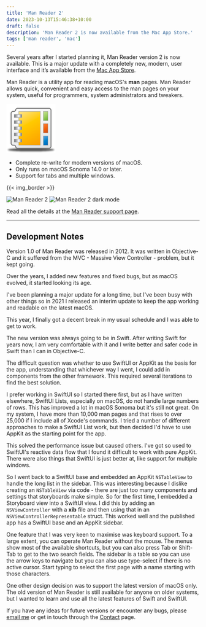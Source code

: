 ```yaml
---
title: 'Man Reader 2'
date: 2023-10-13T15:46:38+10:00
draft: false
description: 'Man Reader 2 is now available from the Mac App Store.'
tags: ['man reader', 'mac']
---
```


Several years after I started planning it, Man Reader version 2 is now available.
This is a major update with a completely new, modern, user interface and it’s available from the [Mac App Store][3].

Man Reader is a utility app for reading macOS's **man** pages. Man Reader allows
quick, convenient and easy access to the man pages on your system, useful for
programmers, system administrators and tweakers.

<!--more-->

[![Buy Man Reader from the Mac App Store][i3]][3]

- Complete re-write for modern versions of macOS.
- Only runs on macOS Sonoma 14.0 or later.
- Support for tabs and multiple windows.

{{< img_border >}}

![Man Reader 2][i1]
![Man Reader 2 dark mode][i2]

Read all the details at the [Man Reader support page][2].

---

## Development Notes

Version 1.0 of Man Reader was released in 2012. It was written in Objective-C
and it suffered from the MVC - Massive View Controller - problem, but it kept going.

Over the years, I added new features and fixed bugs, but as macOS evolved, it started looking its age.

I've been planning a major update for a long time, but I've been busy with other things so in 2021
I released an interim update to keep the app working and readable on the latest macOS.

This year, I finally got a decent break in my usual schedule and I was able to get to work.

The new version was always going to be in Swift. After writing Swift for years now, I am
very comfortable with it and I write better and safer code in Swift than I can in Objective-C.

The difficult question was whether to use SwiftUI or AppKit as the basis for the app, understanding that
whichever way I went, I could add in components from the other framework. This required
several iterations to find the best solution.

I prefer working in SwiftUI so I started there first, but as I have written elsewhere,
SwiftUI Lists, especially on macOS, do not handle large numbers of rows. This has improved a lot
in macOS Sonoma but it's still not great. On my system, I have
more than 10,000 man pages and that rises to over 25,000 if I include all of Xcode's commands.
I tried a number of different approaches to make a SwiftUI List work, but then decided I'd have to use
AppKit as the starting point for the app.

This solved the performance issue but caused others. I've got so used to SwiftUI's reactive
data flow that I found it difficult to work with pure AppKit. There were also things that SwiftUI is
just better at, like support for multiple windows.

So I went back to a SwiftUI base and embedded an AppKit `NSTableView` to handle the long list in the sidebar.
This was interesting because I dislike creating an `NSTableView` via code - there are just too many components
and settings that storyboards make simple. So for the first time, I embedded a Storyboard view into a SwiftUI
view. I did this by adding an `NSViewController` with a **xib** file and then using that in an
`NSViewControllerRepresentable` struct. This worked well and the published app has a SwiftUI base and an AppKit sidebar.

One feature that I was very keen to maximise was keyboard support. To a large extent, you can operate
Man Reader without the mouse. The menus show most of the available shortcuts, but you can also
press Tab or Shift-Tab to get to the two search fields. The sidebar is a table so you can use the arrow keys
to navigate but you can also use type-select if there is no active cursor. Start typing to select
the first page with a name starting with those characters.

One other design decision was to support the latest version of macOS only. The old version of Man Reader is
still available for anyone on older systems, but I wanted to learn and use all the latest features of
Swift and SwiftUI.

If you have any ideas for future versions or
encounter any bugs, please [email me][8] or get in touch through the [Contact][contact] page.

[i1]: /images/2023/ManReader2.png
[i2]: /images/2023/ManReader2_dark.png
[i3]: /icons/ManReader128.png
[2]: /manreader/
[3]: http://itunes.apple.com/app/man-reader/id522583774?mt=12
[8]: mailto:sarah@troz.net?subject=Man%20Reader%202
[contact]: /contact/
